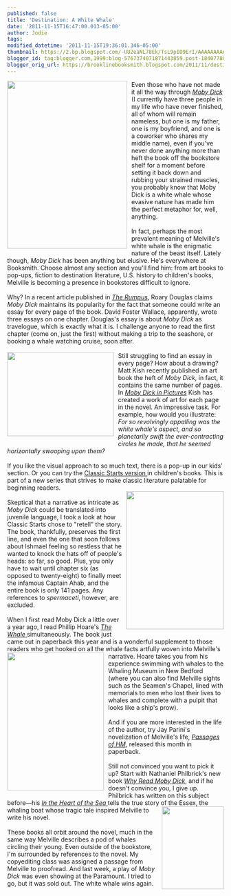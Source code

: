 ```yaml
---
published: false
title: 'Destination: A White Whale'
date: '2011-11-15T16:47:00.013-05:00'
author: Jodie
tags: 
modified_datetime: '2011-11-15T19:36:01.346-05:00'
thumbnail: https://2.bp.blogspot.com/-UU2eaNL78Ek/TsL9pID9ErI/AAAAAAAAAKo/1WoIjBr9AJQ/s72-c/mobydick.jpg
blogger_id: tag:blogger.com,1999:blog-5767374071871443859.post-184077802275670683
blogger_orig_url: https://brooklinebooksmith.blogspot.com/2011/11/destination-white-whale.html
---
```


<a href="https://2.bp.blogspot.com/-UU2eaNL78Ek/TsL9pID9ErI/AAAAAAAAAKo/1WoIjBr9AJQ/s1600/mobydick.jpg"><img style="MARGIN: 0px 10px 10px 0px; WIDTH: 279px; FLOAT: left; HEIGHT: 389px; CURSOR: hand" id="BLOGGER_PHOTO_ID_5675377363420779186" border="0" alt="" src="https://2.bp.blogspot.com/-UU2eaNL78Ek/TsL9pID9ErI/AAAAAAAAAKo/1WoIjBr9AJQ/s320/mobydick.jpg" /></a> Even those who have not made it all the way through <a href="https://www.brooklinebooksmith-shop.com/book/9780553213119"><em>Moby Dick</em> </a>(I currently have three people in my life who have never finished, all of whom will remain nameless, but one is my father, one is my boyfriend, and one is a coworker who shares my middle name), even if you've never done anything more than heft the book off the bookstore shelf for a moment before setting it back down and rubbing your strained muscles, you probably know that Moby Dick is a white whale whose evasive nature has made him the perfect metaphor for, well, anything.<br /><br />In fact, perhaps the most prevalent meaning of Melville's white whale is the enigmatic nature of the beast itself. Lately though, <em>Moby Dick</em> has been anything but elusive. He's everywhere at Booksmith. Choose almost any section and you'll find him: from art books to pop-ups, fiction to destination literature, U.S. history to children's books, Melville is becoming a presence in bookstores difficult to ignore.<br /><br />Why? In a recent article published in <em><a href="https://therumpus.net/2011/11/the-latin-american-travelers-guide-in-moby-dick/">The Rumpus</a></em>, Roary Douglas claims <em>Moby Dick</em> maintains its popularity for the fact that someone could write an essay for every page of the book. David Foster Wallace, apparently, wrote three essays on one chapter. Douglas's essay is about <em>Moby Dick</em> as travelogue, which is exactly what it is. I challenge anyone to read the first chapter (come on, just the first) without making a trip to the seashore, or booking a whale watching cruise, soon after.<br /><br /><a onblur="try {parent.deselectBloggerImageGracefully();} catch(e) {}" href="https://2.bp.blogspot.com/-GZ5nfSieO_o/TsLfNxLOjCI/AAAAAAAAAKc/jAOLdcF8xfQ/s1600/moby-dick-in-pictures1.jpg"><img style="MARGIN: 0px 10px 10px 0px; WIDTH: 248px; FLOAT: left; HEIGHT: 195px; CURSOR: pointer" id="BLOGGER_PHOTO_ID_5675343908071967778" border="0" alt="" src="https://2.bp.blogspot.com/-GZ5nfSieO_o/TsLfNxLOjCI/AAAAAAAAAKc/jAOLdcF8xfQ/s320/moby-dick-in-pictures1.jpg" /></a>Still struggling to find an essay in every page? How about a drawing? Matt Kish recently published an art book the heft of <em>Moby Dick,</em> in fact, it contains the same number of pages. In <em><a href="https://www.brooklinebooksmith-shop.com/book/9781935639138">Moby Dick in Pictures</a></em> Kish has created a work of art for each page in the novel. An impressive task. For example, how would you illustrate: <em>For so revolvingly appalling was the white whale's aspect, and so planetarily swift the ever-contracting circles he made, that he seemed horizontally swooping upon them?<br /></em><br />If you like the visual approach to so much text, there is a pop-up in our kids' section. Or you can try the <a href="https://www.brooklinebooksmith-shop.com/book/9781402766442">Classic Starts version </a>in children's books. This is part of a new series that strives to make classic literature palatable for beginning readers.<br /><a onblur="try {parent.deselectBloggerImageGracefully();} catch(e) {}" href="https://4.bp.blogspot.com/-fPm0FsKw7bo/TsLee5AUG-I/AAAAAAAAAJs/8u06lAwFnE0/s1600/the-captain-from-moby-dick.jpg"><img style="MARGIN: 0px 0px 10px 10px; WIDTH: 227px; FLOAT: right; HEIGHT: 320px; CURSOR: pointer" id="BLOGGER_PHOTO_ID_5675343102719826914" border="0" alt="" src="https://4.bp.blogspot.com/-fPm0FsKw7bo/TsLee5AUG-I/AAAAAAAAAJs/8u06lAwFnE0/s320/the-captain-from-moby-dick.jpg" /></a><br />Skeptical that a narrative as intricate as <em>Moby Dick</em> could be translated into juvenile language, I took a look at how Classic Starts chose to "retell" the story. The book, thankfully, preserves the first line, and even the one that soon follows about Ishmael feeling so restless that he wanted to knock the hats off of people's heads: so far, so good. Plus, you only have to wait until chapter six (as opposed to twenty-eight) to finally meet the infamous Captain Ahab, and the entire book is only 141 pages. Any references to <em>spermaceti</em>, however, are excluded.<br /><br />When I first read Moby Dick a little over a year ago, I read Phillip Hoare's <a href="https://www.brooklinebooksmith-shop.com/book/9780061976209"><em>The Whale</em> </a>simultaneously. The book just came out in paperback this year and is a wonderful supplement to those readers who get hooked on all the whale facts artfully woven into Melville's narrative. Hoare takes you <a onblur="try {parent.deselectBloggerImageGracefully();} catch(e) {}" href="https://3.bp.blogspot.com/-jGGtJ-pGvIE/TsLe4XO5VlI/AAAAAAAAAKQ/Id856QaziBI/s1600/thumbs_2606-moby-dick-rises.jpg"><img style="MARGIN: 0px 10px 10px 0px; WIDTH: 225px; FLOAT: left; HEIGHT: 320px; CURSOR: pointer" id="BLOGGER_PHOTO_ID_5675343540330780242" border="0" alt="" src="https://3.bp.blogspot.com/-jGGtJ-pGvIE/TsLe4XO5VlI/AAAAAAAAAKQ/Id856QaziBI/s320/thumbs_2606-moby-dick-rises.jpg" /></a>from his experience swimming with whales to the Whaling Museum in New Bedford (where you can also find Melville sights such as the Seamen's Chapel, lined with memorials to men who lost their lives to whales and complete with a pulpit that looks like a ship's prow).<br /><br />And if you are more interested in the life of the author, try Jay Parini's novelization of Melville's life, <em><a href="https://www.brooklinebooksmith-shop.com/book/9780307386199">Passages of HM</a></em>, released this month in paperback.<br /><br />Still not convinced you want to pick it up? Start with Nathaniel Philbrick's new book <em><a href="https://www.brooklinebooksmith-shop.com/book/9780670022991">Why Read Moby Dick</a></em>, and if he doesn't convince you, I give up. Philbrick has written on this subject before—his <a href="https://www.brooklinebooksmith-shop.com/book/9780141001821"><em>In the</em> <em>Heart of the Sea</em> </a>tells the true story of the <a href="https://3.bp.blogspot.com/-PwyFPMT0BOo/TsL-zfaZ04I/AAAAAAAAAK0/C_o5csCRKB4/s1600/Why-Read-Moby-Dick-by-Nathaniel-Philbrick-197x290.jpg"><img style="MARGIN: 0px 0px 10px 10px; WIDTH: 144px; FLOAT: right; HEIGHT: 192px; CURSOR: hand" id="BLOGGER_PHOTO_ID_5675378640999273346" border="0" alt="" src="https://3.bp.blogspot.com/-PwyFPMT0BOo/TsL-zfaZ04I/AAAAAAAAAK0/C_o5csCRKB4/s320/Why-Read-Moby-Dick-by-Nathaniel-Philbrick-197x290.jpg" /></a>Essex, the whaling boat whose tragic tale inspired Melville to write his novel.<br /><br />These books all orbit around the novel, much in the same way Melville describes a pod of whales circling their young. Even outside of the bookstore, I'm surrounded by references to the novel. My copyediting class was assigned a passage from Melville to proofread. And last week, a play of <em>Moby Dick</em> was even showing at the Paramount. I tried to go, but it was sold out. The white whale wins again.